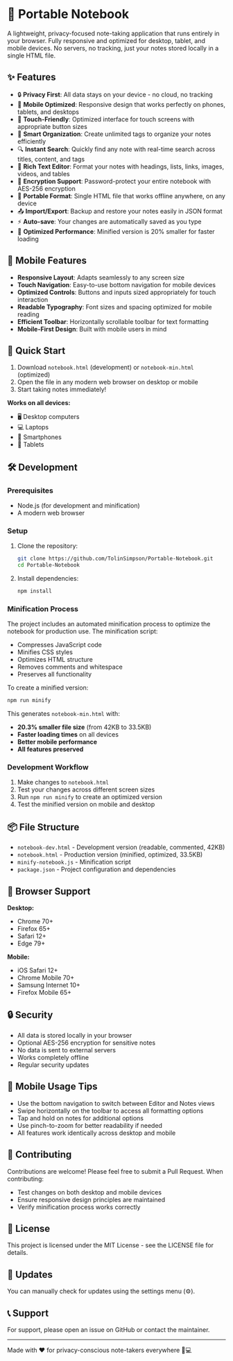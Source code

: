 # 📝 Portable Notebook

A lightweight, privacy-focused note-taking application that runs entirely in your browser. Fully responsive and optimized for desktop, tablet, and mobile devices. No servers, no tracking, just your notes stored locally in a single HTML file.

## ✨ Features

- 🔒 **Privacy First**: All data stays on your device - no cloud, no tracking
- 📱 **Mobile Optimized**: Responsive design that works perfectly on phones, tablets, and desktops
- 🎯 **Touch-Friendly**: Optimized interface for touch screens with appropriate button sizes
- 📁 **Smart Organization**: Create unlimited tags to organize your notes efficiently
- 🔍 **Instant Search**: Quickly find any note with real-time search across titles, content, and tags
- 🎨 **Rich Text Editor**: Format your notes with headings, lists, links, images, videos, and tables
- 🔐 **Encryption Support**: Password-protect your entire notebook with AES-256 encryption
- 💾 **Portable Format**: Single HTML file that works offline anywhere, on any device
- 📤 **Import/Export**: Backup and restore your notes easily in JSON format
- ⚡ **Auto-save**: Your changes are automatically saved as you type
- 🚀 **Optimized Performance**: Minified version is 20% smaller for faster loading

## 📱 Mobile Features

- **Responsive Layout**: Adapts seamlessly to any screen size
- **Touch Navigation**: Easy-to-use bottom navigation for mobile devices
- **Optimized Controls**: Buttons and inputs sized appropriately for touch interaction
- **Readable Typography**: Font sizes and spacing optimized for mobile reading
- **Efficient Toolbar**: Horizontally scrollable toolbar for text formatting
- **Mobile-First Design**: Built with mobile users in mind

## 🚀 Quick Start

1. Download `notebook.html` (development) or `notebook-min.html` (optimized)
2. Open the file in any modern web browser on desktop or mobile
3. Start taking notes immediately!

**Works on all devices:**
- 🖥️ Desktop computers
- 💻 Laptops
- 📱 Smartphones
- 📲 Tablets

## 🛠️ Development

### Prerequisites

- Node.js (for development and minification)
- A modern web browser

### Setup

1. Clone the repository:
   ```bash
   git clone https://github.com/TolinSimpson/Portable-Notebook.git
   cd Portable-Notebook
   ```

2. Install dependencies:
   ```bash
   npm install
   ```

### Minification Process

The project includes an automated minification process to optimize the notebook for production use. The minification script:

- Compresses JavaScript code
- Minifies CSS styles
- Optimizes HTML structure
- Removes comments and whitespace
- Preserves all functionality

To create a minified version:

```bash
npm run minify
```

This generates `notebook-min.html` with:
- **20.3% smaller file size** (from 42KB to 33.5KB)
- **Faster loading times** on all devices
- **Better mobile performance**
- **All features preserved**

### Development Workflow

1. Make changes to `notebook.html`
2. Test your changes across different screen sizes
3. Run `npm run minify` to create an optimized version
4. Test the minified version on mobile and desktop

## 📦 File Structure

- `notebook-dev.html` - Development version (readable, commented, 42KB)
- `notebook.html` - Production version (minified, optimized, 33.5KB)
- `minify-notebook.js` - Minification script
- `package.json` - Project configuration and dependencies

## 🎯 Browser Support

**Desktop:**
- Chrome 70+
- Firefox 65+
- Safari 12+
- Edge 79+

**Mobile:**
- iOS Safari 12+
- Chrome Mobile 70+
- Samsung Internet 10+
- Firefox Mobile 65+

## 🔒 Security

- All data is stored locally in your browser
- Optional AES-256 encryption for sensitive notes
- No data is sent to external servers
- Works completely offline
- Regular security updates

## 📱 Mobile Usage Tips

- Use the bottom navigation to switch between Editor and Notes views
- Swipe horizontally on the toolbar to access all formatting options
- Tap and hold on notes for additional options
- Use pinch-to-zoom for better readability if needed
- All features work identically across desktop and mobile

## 🤝 Contributing

Contributions are welcome! Please feel free to submit a Pull Request. When contributing:

- Test changes on both desktop and mobile devices
- Ensure responsive design principles are maintained
- Verify minification process works correctly

## 📝 License

This project is licensed under the MIT License - see the LICENSE file for details.

## 🔄 Updates

You can manually check for updates using the settings menu (⚙️).

## 📞 Support

For support, please open an issue on GitHub or contact the maintainer.

---

Made with ❤️ for privacy-conscious note-takers everywhere 📱💻 
